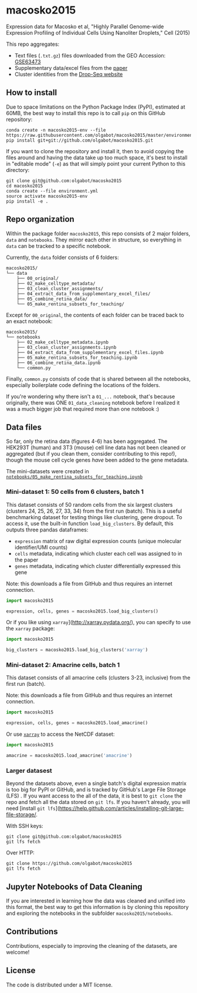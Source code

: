 # macosko2015

Expression data for Macosko et al, "Highly Parallel Genome-wide Expression Profiling of Individual Cells Using Nanoliter Droplets," Cell (2015)

This repo aggregates:
- Text files (`.txt.gz`) files downloaded from the GEO Accession: [GSE63473](https://www.ncbi.nlm.nih.gov/geo/query/acc.cgi?acc=GSE63473)
- Supplementary data/excel files from the [paper](https://www.ncbi.nlm.nih.gov/pmc/articles/PMC4481139/)
- Cluster identities from the [Drop-Seq website](http://mccarrolllab.com/dropseq/)

## How to install

Due to space limitations on the Python Package Index (PyPI), estimated at 60MB,
the best way to install this repo is to call `pip` on this GitHub repository:

```
conda create -n macosko2015-env --file https://raw.githubusercontent.com/olgabot/macosko2015/master/environment.yml
pip install git+git://github.com/olgabot/macosko2015.git
```

If you want to clone the repository and install it, then to avoid copying the
files around and having the data take up too much space, it's best to install
in "editable mode" (`-e`) as that will simply point your current Python to this directory:

```
git clone git@github.com:olgabot/macosko2015
cd macosko2015
conda create --file environment.yml
source activate macosko2015-env
pip install -e .
```

## Repo organization


Within the package folder `macosko2015`, this repo consists of 2 major folders,
`data` and `notebooks`. They mirror each other in structure, so everything in
`data` can be tracked to a specific notebook.

Currently, the `data` folder consists of 6 folders:

```
macosko2015/
└── data
    ├── 00_original/
    ├── 02_make_celltype_metadata/
    ├── 03_clean_cluster_assignments/
    ├── 04_extract_data_from_supplementary_excel_files/
    ├── 05_combine_retina_data/
    └── 05_make_rentina_subsets_for_teaching/
```

Except for `00_original`, the contents of each folder can be traced back to an
exact notebook:

```
macosko2015/
└── notebooks
    ├── 02_make_celltype_metadata.ipynb
    ├── 03_clean_cluster_assignments.ipynb
    ├── 04_extract_data_from_supplementary_excel_files.ipynb
    ├── 05_make_rentina_subsets_for_teaching.ipynb
    ├── 06_combine_retina_data.ipynb
    └── common.py
```

Finally, `common.py` consists of code that is shared between all the notebooks,
especially boilerplate code defining the locations of the folders.

If you're wondering why there isn't a `01_...` notebook, that's because
originally, there was ONE `01_data_cleaning` notebook before I realized it was
a much bigger job that required more than one notebook :)

## Data files

So far, only the retina data (figures 4-6) has been aggregated. The HEK293T
(human) and 3T3 (mouse) cell line data has not been cleaned or aggregated (but
if you clean them, consider contributing to this repo!), though the mouse cell
cycle genes *have* been added to the gene metadata.

The mini-datasets were created in
[`notebooks/05_make_rentina_subsets_for_teaching.ipynb`](notebooks/05_make_rentina_subsets_for_teaching.ipynb)

### Mini-dataset 1: 50 cells from 6 clusters, batch 1

This dataset consists of 50 random cells from the six largest clusters
(clusters 24, 25, 26, 27, 33, 34) from the first run (batch). This is a useful
benchmarking dataset for testing things like clustering, gene dropout. To
access it, use the built-in function `load_big_clusters`. By default, this
outputs three pandas dataframes:

- `expression` matrix of raw digital expression counts (unique molecular
  identifier/UMI counts)
- `cells` metadata, indicating which cluster each cell was assigned to in the paper
- `genes` metadata, indicating which cluster differentially expressed this gene

Note: this downloads a file from GitHub and thus requires an internet
connection.

```python
import macosko2015

expression, cells, genes = macosko2015.load_big_clusters()
```

Or if you like using `xarray`](http://xarray.pydata.org/), you can specify to
use the `xarray` package:


```python
import macosko2015

big_clusters = macosko2015.load_big_clusters('xarray')
```

### Mini-dataset 2: Amacrine cells, batch 1

This dataset consists of all amacrine cells (clusters 3-23, inclusive) from the
first run (batch).

Note: this downloads a file from GitHub and thus requires an internet
connection.

```python
import macosko2015

expression, cells, genes = macosko2015.load_amacrine()
```


Or use [`xarray`](http://xarray.pydata.org/) to access the NetCDF dataset:

```python
import macosko2015

amacrine = macosko2015.load_amacrine('amacrine')
```
### Larger datasest

Beyond the datasets above, even a single batch's digital expression matrix is
too big for PyPI or GitHub, and is tracked by GitHub's Large File Storage (LFS)
. If you want access to the all of the data, it is best to `git clone` the repo
and fetch all the data stored on `git lfs`. If you haven't already, you will
need [install `git lfs`](https://help.github.com/articles/installing-git-large-file-storage/.

With SSH keys:

```git
git clone git@github.com:olgabot/macosko2015
git lfs fetch
```
Over HTTP:
```git
git clone https://github.com/olgabot/macosko2015
git lfs fetch
```

## Jupyter Notebooks of Data Cleaning

If you are interested in learning how the data was cleaned and unified into
this format, the best way to get this information is by cloning this repository
and exploring the notebooks in the subfolder `macosko2015/notebooks`.

## Contributions

Contributions, especially to improving the cleaning of the datasets, are welcome!

## License

The code is distributed under a MIT license.